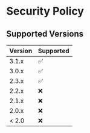 # Security Policy

## Supported Versions

| Version | Supported          |
| ------- | ------------------ |
| 3.1.x   | :white_check_mark: |
| 3.0.x   | :white_check_mark: |
| 2.3.x   | :white_check_mark: |
| 2.2.x   | :x:                |
| 2.1.x   | :x:                |
| 2.0.x   | :x:                |
| < 2.0   | :x:                |
